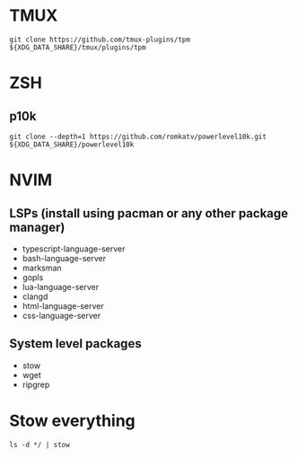 # TMUX
`git clone https://github.com/tmux-plugins/tpm ${XDG_DATA_SHARE}/tmux/plugins/tpm`

# ZSH
## p10k
`git clone --depth=1 https://github.com/romkatv/powerlevel10k.git ${XDG_DATA_SHARE}/powerlevel10k`

# NVIM
## LSPs (install using pacman or any other package manager)
- typescript-language-server
- bash-language-server
- marksman
- gopls
- lua-language-server
- clangd
- html-language-server
- css-language-server

## System level packages
- stow
- wget
- ripgrep

# Stow everything
`ls -d */ | stow`
